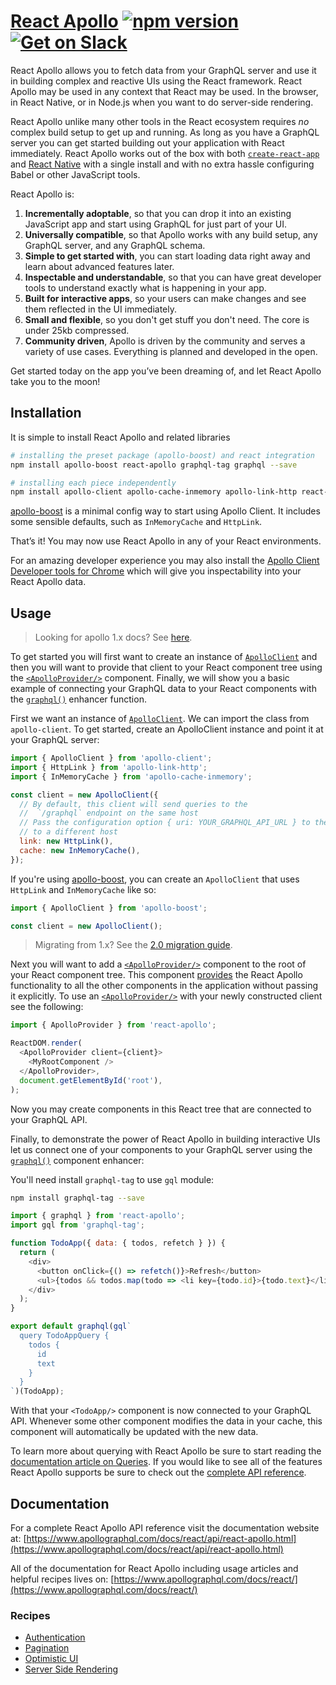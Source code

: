 # [React Apollo](http://dev.apollodata.com/react/) [![npm version](https://badge.fury.io/js/react-apollo.svg)](https://badge.fury.io/js/react-apollo) [![Get on Slack](https://img.shields.io/badge/slack-join-orange.svg)](http://www.apollostack.com/#slack)

React Apollo allows you to fetch data from your GraphQL server and use it in building complex and reactive UIs using the React framework. React Apollo may be used in any context that React may be used. In the browser, in React Native, or in Node.js when you want to do server-side rendering.

React Apollo unlike many other tools in the React ecosystem requires _no_ complex build setup to get up and running. As long as you have a GraphQL server you can get started building out your application with React immediately. React Apollo works out of the box with both [`create-react-app`][] and [React Native][] with a single install and with no extra hassle configuring Babel or other JavaScript tools.

[`create-react-app`]: https://github.com/facebookincubator/create-react-app
[react native]: http://facebook.github.io/react-native

React Apollo is:

1. **Incrementally adoptable**, so that you can drop it into an existing JavaScript app and start using GraphQL for just part of your UI.
2. **Universally compatible**, so that Apollo works with any build setup, any GraphQL server, and any GraphQL schema.
3. **Simple to get started with**, you can start loading data right away and learn about advanced features later.
4. **Inspectable and understandable**, so that you can have great developer tools to understand exactly what is happening in your app.
5. **Built for interactive apps**, so your users can make changes and see them reflected in the UI immediately.
6. **Small and flexible**, so you don't get stuff you don't need. The core is under 25kb compressed.
7. **Community driven**, Apollo is driven by the community and serves a variety of use cases. Everything is planned and developed in the open.

Get started today on the app you’ve been dreaming of, and let React Apollo take you to the moon!

## Installation

It is simple to install React Apollo and related libraries

```bash
# installing the preset package (apollo-boost) and react integration
npm install apollo-boost react-apollo graphql-tag graphql --save

# installing each piece independently
npm install apollo-client apollo-cache-inmemory apollo-link-http react-apollo graphql-tag graphql --save
```

[apollo-boost](https://github.com/apollographql/apollo-client/tree/master/packages/apollo-boost) is a minimal config way to start using Apollo Client. It includes some sensible defaults, such as `InMemoryCache` and `HttpLink`.

That’s it! You may now use React Apollo in any of your React environments.

For an amazing developer experience you may also install the [Apollo Client Developer tools for Chrome][] which will give you inspectability into your React Apollo data.

[apollo client developer tools for chrome]: https://chrome.google.com/webstore/detail/apollo-client-developer-t/jdkknkkbebbapilgoeccciglkfbmbnfm

## Usage

> Looking for apollo 1.x docs? See [here](https://s3.amazonaws.com/apollo-docs-1.x/index.html).

To get started you will first want to create an instance of [`ApolloClient`][] and then you will want to provide that client to your React component tree using the [`<ApolloProvider/>`][] component. Finally, we will show you a basic example of connecting your GraphQL data to your React components with the [`graphql()`][] enhancer function.

First we want an instance of [`ApolloClient`][]. We can import the class from `apollo-client`.
To get started, create an ApolloClient instance and point it at your GraphQL server:

```js
import { ApolloClient } from 'apollo-client';
import { HttpLink } from 'apollo-link-http';
import { InMemoryCache } from 'apollo-cache-inmemory';

const client = new ApolloClient({
  // By default, this client will send queries to the
  //  `/graphql` endpoint on the same host
  // Pass the configuration option { uri: YOUR_GRAPHQL_API_URL } to the `HttpLink` to connect
  // to a different host
  link: new HttpLink(),
  cache: new InMemoryCache(),
});
```

If you're using [apollo-boost](https://github.com/apollographql/apollo-client/tree/master/packages/apollo-boost), you can create an `ApolloClient` that uses `HttpLink` and `InMemoryCache` like so:

```js
import { ApolloClient } from 'apollo-boost';

const client = new ApolloClient();
```

> Migrating from 1.x? See the [2.0 migration guide](https://www.apollographql.com/docs/react/2.0-migration.html).

Next you will want to add a [`<ApolloProvider/>`][] component to the root of your React component tree. This component [provides](https://reactjs.org/docs/context.html) the React Apollo functionality to all the other components in the application without passing it explicitly. To use an [`<ApolloProvider/>`][] with your newly constructed client see the following:

```js
import { ApolloProvider } from 'react-apollo';

ReactDOM.render(
  <ApolloProvider client={client}>
    <MyRootComponent />
  </ApolloProvider>,
  document.getElementById('root'),
);
```

Now you may create components in this React tree that are connected to your GraphQL API.

Finally, to demonstrate the power of React Apollo in building interactive UIs let us connect one of your components to your GraphQL server using the [`graphql()`][] component enhancer:

You'll need install `graphql-tag` to use `gql` module:

```bash
npm install graphql-tag --save
```

```js
import { graphql } from 'react-apollo';
import gql from 'graphql-tag';

function TodoApp({ data: { todos, refetch } }) {
  return (
    <div>
      <button onClick={() => refetch()}>Refresh</button>
      <ul>{todos && todos.map(todo => <li key={todo.id}>{todo.text}</li>)}</ul>
    </div>
  );
}

export default graphql(gql`
  query TodoAppQuery {
    todos {
      id
      text
    }
  }
`)(TodoApp);
```

With that your `<TodoApp/>` component is now connected to your GraphQL API. Whenever some other component modifies the data in your cache, this component will automatically be updated with the new data.

To learn more about querying with React Apollo be sure to start reading the [documentation article on Queries][]. If you would like to see all of the features React Apollo supports be sure to check out the [complete API reference][].

[`apolloclient`]: https://www.apollographql.com/docs/react/api/apollo-client.html#apollo-client
[`<apolloprovider/>`]: https://www.apollographql.com/docs/react/api/react-apollo.html#ApolloProvider
[`graphql()`]: https://www.apollographql.com/docs/react/api/react-apollo.html#graphql
[documentation article on queries]: http://dev.apollodata.com/react/queries.html
[complete api reference]: https://www.apollographql.com/docs/react/api/react-apollo.html

## Documentation

For a complete React Apollo API reference visit the documentation website at: [https://www.apollographql.com/docs/react/api/react-apollo.html](https://www.apollographql.com/docs/react/api/react-apollo.html)

All of the documentation for React Apollo including usage articles and helpful recipes lives on: [https://www.apollographql.com/docs/react/](https://www.apollographql.com/docs/react/)

### Recipes

* [Authentication](http://dev.apollodata.com/react/auth.html)
* [Pagination](http://dev.apollodata.com/react/pagination.html)
* [Optimistic UI](http://dev.apollodata.com/react/optimistic-ui.html)
* [Server Side Rendering](https://www.apollographql.com/docs/react/recipes/server-side-rendering.html)
